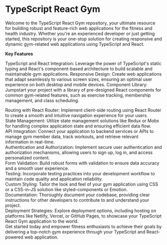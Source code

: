 <h1>TypeScript React Gym</h1>

<p>Welcome to the TypeScript React Gym repository, your ultimate resource for building robust and feature-rich web applications for the fitness and health industry. Whether you're an experienced developer or just getting started, this repository is your one-stop solution for creating responsive and dynamic gym-related web applications using TypeScript and React.</p>

**Key Features**

<p>TypeScript and React Integration: Leverage the power of TypeScript's static typing and React's component-based architecture to build scalable and maintainable gym applications.
Responsive Design: Create web applications that adapt seamlessly to various screen sizes, ensuring an optimal user experience on both desktop and mobile devices.
Component Library: Jumpstart your project with a library of pre-designed React components for common gym-related features, such as exercise tracking, membership management, and class scheduling.</p>

Routing with React Router: Implement client-side routing using React Router to create a smooth and intuitive navigation experience for your users. <br>
State Management: Utilize state management solutions like Redux or Mobx for handling complex application state and ensuring efficient data flow. <br>
API Integration: Connect your application to backend services or APIs to manage gym member data, track workouts, and retrieve relevant information in real-time. <br>
Authentication and Authorization: Implement secure user authentication and authorization mechanisms, allowing users to sign up, log in, and access personalized content. <br>
Form Validation: Build robust forms with validation to ensure data accuracy and a smooth user experience. <br>
Testing: Incorporate testing practices into your development workflow to maintain code quality and application reliability. <br>
Custom Styling: Tailor the look and feel of your gym application using CSS or a CSS-in-JS solution like styled-components or Emotion. <br>
Documentation: Thoroughly document your codebase, providing clear instructions for other developers to contribute to and understand your project. <br>
Deployment Strategies: Explore deployment options, including hosting on platforms like Netlify, Vercel, or GitHub Pages, to showcase your TypeScript React Gym application to the world. <br>
Get started today and empower fitness enthusiasts to achieve their goals by delivering a top-notch gym experience through your TypeScript and React-powered web application.
